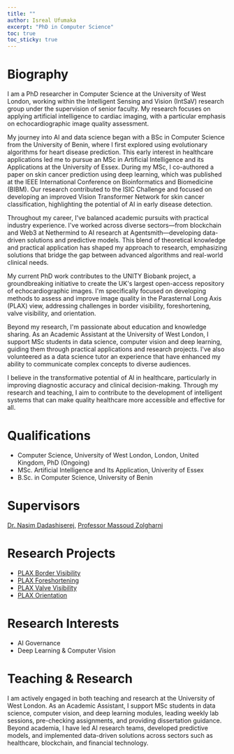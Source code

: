 ```yaml
---
title: ""
author: Isreal Ufumaka
excerpt: "PhD in Computer Science"
toc: true
toc_sticky: true
---
```



# Biography

I am a PhD researcher in Computer Science at the University of West London, working within the Intelligent Sensing and Vision (IntSaV) research group under the supervision of senior faculty. My research focuses on applying artificial intelligence to cardiac imaging, with a particular emphasis on echocardiographic image quality assessment.

My journey into AI and data science began with a BSc in Computer Science from the University of Benin, where I first explored using evolutionary algorithms for heart disease prediction. This early interest in healthcare applications led me to pursue an MSc in Artificial Intelligence and its Applications at the University of Essex. During my MSc, I co-authored a paper on skin cancer prediction using deep learning, which was published at the IEEE International Conference on Bioinformatics and Biomedicine (BIBM). Our research contributed to the ISIC Challenge and focused on developing an improved Vision Transformer Network for skin cancer classification, highlighting the potential of AI in early disease detection.

Throughout my career, I've balanced academic pursuits with practical industry experience. I've worked across diverse sectors—from blockchain and Web3 at Nethermind to AI research at Agentsmith—developing data-driven solutions and predictive models. This blend of theoretical knowledge and practical application has shaped my approach to research, emphasizing solutions that bridge the gap between advanced algorithms and real-world clinical needs.

My current PhD work contributes to the UNITY Biobank project, a groundbreaking initiative to create the UK's largest open-access repository of echocardiographic images. I'm specifically focused on developing methods to assess and improve image quality in the Parasternal Long Axis (PLAX) view, addressing challenges in border visibility, foreshortening, valve visibility, and orientation.

Beyond my research, I'm passionate about education and knowledge sharing. As an Academic Assistant at the University of West London, I support MSc students in data science, computer vision and deep learning, guiding them through practical applications and research projects. I've also volunteered as a data science tutor an experience that have enhanced my ability to communicate complex concepts to diverse audiences.

I believe in the transformative potential of AI in healthcare, particularly in improving diagnostic accuracy and clinical decision-making. Through my research and teaching, I aim to contribute to the development of intelligent systems that can make quality healthcare more accessible and effective for all.

# Qualifications 
- Computer Science, University of West London, London, United Kingdom, PhD (Ongoing)
- MSc. Artificial Intelligence and Its Application, Univerity of Essex
- B.Sc. in Computer Science, University of Benin

# Supervisors 
[Dr. Nasim Dadashiserej](https://www.uwl.ac.uk/staff/nasim-dadashi-serej), [Professor Massoud Zolgharni](https://www.uwl.ac.uk/staff/massoud-zolgharni)

# Research Projects
- [PLAX Border Visibility](https://www.intsav.com/biobank.html#projects)
- [PLAX Foreshortening](https://www.intsav.com/PLAX_Foreshortening.html)
- [PLAX Valve Visibility](https://www.intsav.com/PLAX_Valve_visibility.html)
- [PLAX Orientation](https://www.intsav.com/PLAX_Orientation.html)


# Research Interests
- AI Governance
- Deep Learning & Computer Vision



# Teaching & Research

I am actively engaged in both teaching and research at the University of West London. As an Academic Assistant, I support MSc students in data science, computer vision, and deep learning modules, leading weekly lab sessions, pre-checking assignments, and providing dissertation guidance.
Beyond academia, I have led AI research teams, developed predictive models, and implemented data-driven solutions across sectors such as healthcare, blockchain, and financial technology.

